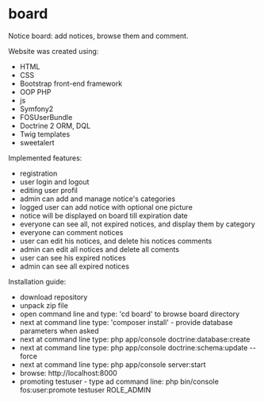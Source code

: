 board
=====

Notice board: add notices, browse them and comment.

Website was created using:
- HTML
- CSS
- Bootstrap front-end framework
- OOP PHP
- js
- Symfony2
- FOSUserBundle 
- Doctrine 2 ORM, DQL
- Twig templates
- sweetalert

Implemented features:
- registration
- user login and logout
- editing user profil
- admin can add and manage notice's categories
- logged user can add notice with optional one picture
- notice will be displayed on board till expiration date
- everyone can see all, not expired notices, and display them by category
- everyone can comment notices
- user can edit his notices, and delete his notices comments
- admin can edit all notices and delete all coments
- user can see his expired notices
- admin can see all expired notices

Installation guide:
- download repository
- unpack zip file
- open command line and type: 'cd board' to browse board directory
- next at command line type: 'composer install' - provide database parameters when asked
- next at command line type: php app/console doctrine:database:create
- next at command line type: php app/console doctrine:schema:update --force
- next at command line type: php app/console server:start
- browse: http://localhost:8000 
- promoting testuser - type ad command line: php bin/console fos:user:promote testuser ROLE_ADMIN
